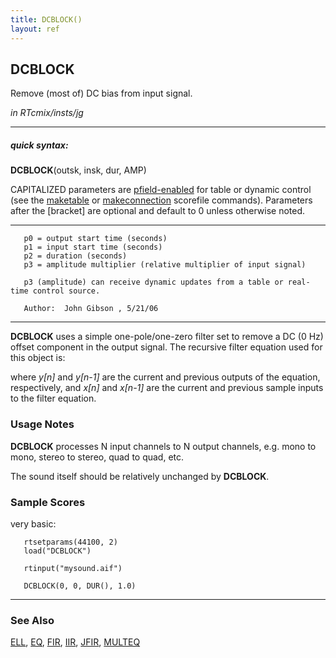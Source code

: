 ```yaml
---
title: DCBLOCK()
layout: ref
---
```


## DCBLOCK

Remove (most of) DC bias from input signal.

*in RTcmix/insts/jg*  
  

-----

##### quick syntax:

**DCBLOCK**(outsk, insk, dur, AMP)

CAPITALIZED parameters are [pfield-enabled](pfield-enabled.html) for
table or dynamic control (see the
[maketable](../scorefile/maketable.html) or
[makeconnection](../scorefile/makeconnection.html) scorefile
commands). Parameters after the \[bracket\] are optional and default to
0 unless otherwise noted.

-----

  

``` 
   p0 = output start time (seconds)
   p1 = input start time (seconds)
   p2 = duration (seconds)
   p3 = amplitude multiplier (relative multiplier of input signal)

   p3 (amplitude) can receive dynamic updates from a table or real-time control source.

   Author:  John Gibson , 5/21/06
```

  

-----

  
**DCBLOCK** uses a simple one-pole/one-zero filter set to remove a DC (0
Hz) offset component in the output signal. The recursive filter equation
used for this object is:

where *y\[n\]* and *y\[n-1\]* are the current and previous outputs of
the equation, respectively, and *x\[n\]* and *x\[n-1\]* are the current
and previous sample inputs to the filter equation.

### Usage Notes

**DCBLOCK** processes N input channels to N output channels, e.g. mono
to mono, stereo to stereo, quad to quad, etc.

The sound itself should be relatively unchanged by **DCBLOCK**.

### Sample Scores

very basic:

``` 
   rtsetparams(44100, 2)
   load("DCBLOCK")

   rtinput("mysound.aif")

   DCBLOCK(0, 0, DUR(), 1.0)
```

  

-----

### See Also

[ELL](ELL.html), [EQ](EQ.html), [FIR](FIR.html), [IIR](IIR.html),
[JFIR](JFIR.html), [MULTEQ](MULTEQ.html)
